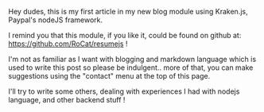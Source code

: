 Hey dudes, this is my first article in my new blog module using Kraken.js, Paypal's nodeJS framework.

I remind you that this module, if you like it, could be found on github at: https://github.com/RoCat/resumejs !

I'm not as familiar as I want with blogging and markdown language which is used to write this post so please be indulgent.. more of that, you can make suggestions using the "contact" menu at the top of this page.

I'll try to write some others, dealing with experiences I had with nodejs language, and other backend stuff !